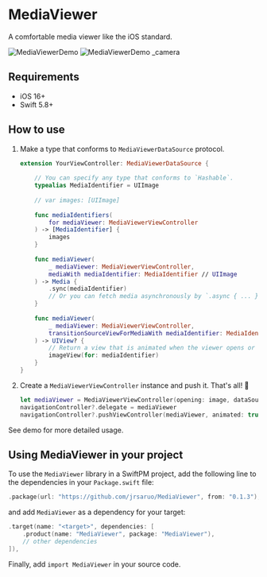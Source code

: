 # MediaViewer

A comfortable media viewer like the iOS standard.

![MediaViewerDemo](https://github.com/jrsaruo/MediaViewer/assets/23174349/6181382d-7b1f-4d79-8752-5ee9727fdef9) ![MediaViewerDemo _camera](https://github.com/jrsaruo/MediaViewer/assets/23174349/efc2b713-ac2f-4c36-8e9f-69b612281e0c)

## Requirements

- iOS 16+
- Swift 5.8+

## How to use

1. Make a type that conforms to `MediaViewerDataSource` protocol.

    ```swift
    extension YourViewController: MediaViewerDataSource {
        
        // You can specify any type that conforms to `Hashable`.
        typealias MediaIdentifier = UIImage
        
        // var images: [UIImage]
        
        func mediaIdentifiers(
            for mediaViewer: MediaViewerViewController
        ) -> [MediaIdentifier] {
            images
        }
        
        func mediaViewer(
            _ mediaViewer: MediaViewerViewController,
            mediaWith mediaIdentifier: MediaIdentifier // UIImage
        ) -> Media {
            .sync(mediaIdentifier)
            // Or you can fetch media asynchronously by `.async { ... }`
        }
        
        func mediaViewer(
            _ mediaViewer: MediaViewerViewController,
            transitionSourceViewForMediaWith mediaIdentifier: MediaIdentifier
        ) -> UIView? {
            // Return a view that is animated when the viewer opens or closes.
            imageView(for: mediaIdentifier)
        }
    }
    ```
    
2. Create a `MediaViewerViewController` instance and push it. That's all! :tada:
    
    ```swift
    let mediaViewer = MediaViewerViewController(opening: image, dataSource: self)
    navigationController?.delegate = mediaViewer
    navigationController?.pushViewController(mediaViewer, animated: true)
    ```

See demo for more detailed usage.

## Using MediaViewer in your project

To use the `MediaViewer` library in a SwiftPM project, add the following line to the dependencies in your `Package.swift` file:

```swift
.package(url: "https://github.com/jrsaruo/MediaViewer", from: "0.1.3"),
```

and add `MediaViewer` as a dependency for your target:

```swift
.target(name: "<target>", dependencies: [
    .product(name: "MediaViewer", package: "MediaViewer"),
    // other dependencies
]),
```

Finally, add `import MediaViewer` in your source code.
